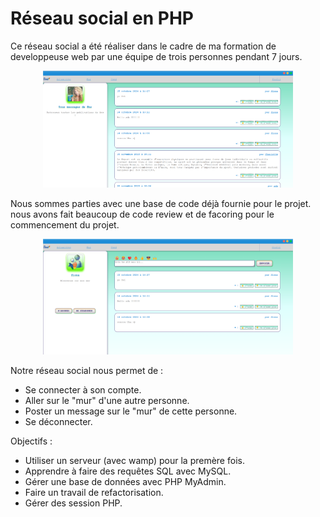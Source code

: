# Réseau social en PHP

Ce réseau social a été réaliser dans le cadre de ma formation de developpeuse web par une équipe de trois personnes pendant 7 jours.

<p align="center">
  <img src="./RS-PHP/RS_news.png" alt="image du réseau social avec les actualités" width="400px" height="auto"/>
</p>

Nous sommes parties avec une base de code déjà fournie pour le projet. nous avons fait beaucoup de code review et de facoring pour le commencement du projet.

<p align="center">
  <img src="./RS-PHP/RS_wall.png" alt="image du réseau social avec son mur" width="400px" height="auto"/>
</p>

Notre réseau social nous permet de :
  - Se connecter à son compte.
  - Aller sur le "mur" d'une autre personne.
  - Poster un message sur le "mur" de cette personne.
  - Se déconnecter.

Objectifs :
- Utiliser un serveur (avec wamp) pour la premère fois.
- Apprendre à faire des requêtes SQL avec MySQL.
- Gérer une base de données avec PHP MyAdmin.
- Faire un travail de refactorisation.
- Gérer des session PHP.
